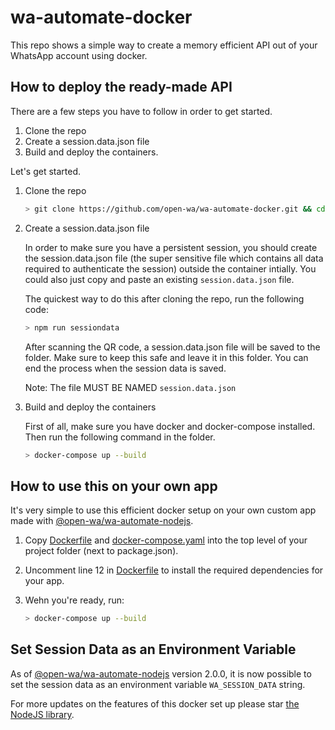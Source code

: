 # wa-automate-docker

This repo shows a simple way to create a memory efficient API out of your WhatsApp account using docker.

## How to deploy the ready-made API

There are a few steps you have to follow in order to get started.

1. Clone the repo
2. Create a session.data.json file
3. Build and deploy the containers.

Let's get started.

1. Clone the repo

    ```bash
    > git clone https://github.com/open-wa/wa-automate-docker.git && cd wa-automate-docker
    ```

2. Create a session.data.json file

    In order to make sure you have a persistent session, you should create the session.data.json file (the super sensitive file which contains all data required to authenticate the session) outside the container intially. You could also just copy and paste an existing `session.data.json` file.

    The quickest way to do this after cloning the repo, run the following code:

    ```bash
    > npm run sessiondata
    ```

    After scanning the QR code, a session.data.json file will be saved to the folder. Make sure to keep this safe and leave it in this folder. You can end the process when the session data is saved.

    Note: The file MUST BE NAMED `session.data.json`

3. Build and deploy the containers

    First of all, make sure you have docker and docker-compose installed. Then run the following command in the folder.

    ```bash
    > docker-compose up --build
    ```

## How to use this on your own app

It's very simple to use this efficient docker setup on your own custom app made with [@open-wa/wa-automate-nodejs](https://github.com/open-wa/wa-automate-nodejs).

1. Copy [Dockerfile](https://github.com/open-wa/wa-automate-docker/blob/master/Dockerfile) and [docker-compose.yaml](https://github.com/open-wa/wa-automate-docker/blob/master/docker-compose.yaml) into the top level of your project folder (next to package.json).
2. Uncomment line 12 in [Dockerfile](https://github.com/open-wa/wa-automate-docker/blob/master/Dockerfile) to install the required dependencies for your app.

3.  
    Wehn you're ready, run:

    ```bash
    > docker-compose up --build
    ```

## Set Session Data as an Environment Variable

As of [@open-wa/wa-automate-nodejs](https://github.com/open-wa/wa-automate-nodejs) version 2.0.0, it is now possible to set the session data as an environment variable `WA_SESSION_DATA` string.

For more updates on the features of this docker set up please star [the NodeJS library](https://github.com/open-wa/wa-automate-nodejs).
